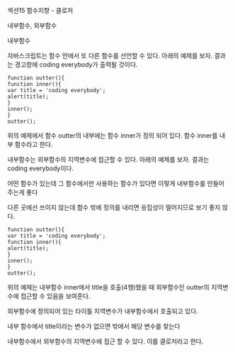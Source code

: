 섹션15 함수지향 - 클로저	


내부함수, 외부함수

내부함수

자바스크립트는 함수 안에서 또 다른 함수를 선언할 수 있다. 아래의 예제를 보자. 결과는 경고창에 coding everybody가 출력될 것이다.
```
function outter(){
function inner(){
var title = 'coding everybody'; 
alert(title);
}
inner();
}
outter();
```
위의 예제에서 함수 outter의 내부에는 함수 inner가 정의 되어 있다. 함수 inner를 내부 함수라고 한다.

내부함수는 외부함수의 지역변수에 접근할 수 있다. 아래의 예제를 보자. 결과는 coding everybody이다.

어떤 함수가 있는데 그 함수에서만 사용하는 함수가 있다면 이렇게 내부함수를 만들어 주는게 좋다

다른 곳에선 쓰이지 않는데 함수 밖에 정의를 내리면 응집성이 떨어지므로 보기 좋지 않다.



```
function outter(){
var title = 'coding everybody'; 
function inner(){ 
alert(title);
}
inner();
}
outter();
```
위의 예제는 내부함수 inner에서 title을 호출(4행)했을 때 외부함수인 outter의 지역변수에 접근할 수 있음을 보여준다.

외부함수에 정의되어 있는 타이틀 지역변수가 내부함수에서 호출되고 있다.

내부 함수에서 title이라는 변수가 없으면 밖에서 해당 변수를 찾는다

내부함수에서 외부함수의 지역변수에 접근 할 수 있다. 이를 클로저라고 한다.
